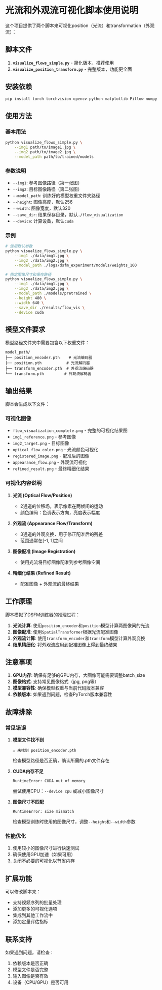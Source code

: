 # 光流和外观流可视化脚本使用说明

这个项目提供了两个脚本来可视化position（光流）和transformation（外观流）：

## 脚本文件

1. **`visualize_flows_simple.py`** - 简化版本，推荐使用
2. **`visualize_position_transform.py`** - 完整版本，功能更全面

## 安装依赖

```bash
pip install torch torchvision opencv-python matplotlib Pillow numpy
```

## 使用方法

### 基本用法

```bash
python visualize_flows_simple.py \
    --img1 path/to/image1.jpg \
    --img2 path/to/image2.jpg \
    --model_path path/to/trained/models
```

### 参数说明

- `--img1`: 参考图像路径（第一张图）
- `--img2`: 目标图像路径（第二张图）  
- `--model_path`: 训练好的模型权重文件夹路径
- `--height`: 图像高度，默认256
- `--width`: 图像宽度，默认320
- `--save_dir`: 结果保存目录，默认`./flow_visualization`
- `--device`: 计算设备，默认`cuda`

### 示例

```bash
# 使用默认参数
python visualize_flows_simple.py \
    --img1 ./data/img1.jpg \
    --img2 ./data/img2.jpg \
    --model_path ./logs/dsfm_experiment/models/weights_100

# 指定图像尺寸和保存路径
python visualize_flows_simple.py \
    --img1 ./data/img1.jpg \
    --img2 ./data/img2.jpg \
    --model_path ./models/pretrained \
    --height 480 \
    --width 640 \
    --save_dir ./results/flow_vis \
    --device cuda
```

## 模型文件要求

模型路径文件夹中需要包含以下权重文件：

```
model_path/
├── position_encoder.pth    # 光流编码器
├── position.pth           # 光流解码器
├── transform_encoder.pth  # 外观流编码器
└── transform.pth         # 外观流解码器
```

## 输出结果

脚本会生成以下文件：

### 可视化图像
- `flow_visualization_complete.png` - 完整的可视化结果图
- `img1_reference.png` - 参考图像
- `img2_target.png` - 目标图像
- `optical_flow_color.png` - 光流颜色可视化
- `registered_image.png` - 配准后的图像
- `appearance_flow.png` - 外观流可视化
- `refined_result.png` - 最终精细化结果

### 可视化内容说明

1. **光流 (Optical Flow/Position)**
   - 2通道的位移场，表示像素在两帧间的运动
   - 颜色编码：色调表示方向，亮度表示幅度

2. **外观流 (Appearance Flow/Transform)**  
   - 3通道的外观变换，用于修正配准后的残差
   - 范围通常在[-1, 1]之间

3. **图像配准 (Image Registration)**
   - 使用光流将目标图像配准到参考图像空间

4. **精细化结果 (Refined Result)**
   - 配准图像 + 外观流的最终结果

## 工作原理

脚本模拟了DSFM训练器的推理过程：

1. **光流计算**: 使用`position_encoder`和`position`模型计算两图像间的光流
2. **图像配准**: 使用`SpatialTransformer`根据光流配准图像
3. **外观流计算**: 使用`transform_encoder`和`transform`模型计算外观变换
4. **结果精细化**: 将外观流应用到配准图像上得到最终结果

## 注意事项

1. **GPU内存**: 确保有足够的GPU内存，大图像可能需要调整batch_size
2. **图像格式**: 支持常见图像格式（jpg, png等）
3. **模型兼容性**: 确保模型权重与当前代码版本兼容
4. **依赖版本**: 如果遇到问题，检查PyTorch版本兼容性

## 故障排除

### 常见错误

1. **模型文件找不到**
   ```
   ⚠ 未找到 position_encoder.pth
   ```
   检查模型路径是否正确，确认所需的.pth文件存在

2. **CUDA内存不足**
   ```
   RuntimeError: CUDA out of memory
   ```
   尝试使用CPU：`--device cpu` 或减小图像尺寸

3. **图像尺寸不匹配**
   ```
   RuntimeError: size mismatch
   ```
   检查模型训练时使用的图像尺寸，调整`--height`和`--width`参数

### 性能优化

1. 使用较小的图像尺寸进行快速测试
2. 确保使用GPU加速（如果可用）
3. 关闭不必要的可视化以节省内存

## 扩展功能

可以修改脚本来：
- 支持视频序列的批量处理
- 添加更多的可视化选项
- 集成到其他工作流中
- 添加定量评估指标

## 联系支持

如果遇到问题，请检查：
1. 依赖版本是否正确
2. 模型文件是否完整
3. 输入图像是否有效
4. 设备（CPU/GPU）是否可用
